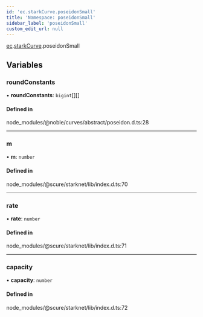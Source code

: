 ```yaml
---
id: 'ec.starkCurve.poseidonSmall'
title: 'Namespace: poseidonSmall'
sidebar_label: 'poseidonSmall'
custom_edit_url: null
---
```


[ec](ec.md).[starkCurve](ec.starkCurve.md).poseidonSmall

## Variables

### roundConstants

• **roundConstants**: `bigint`[][]

#### Defined in

node_modules/@noble/curves/abstract/poseidon.d.ts:28

---

### m

• **m**: `number`

#### Defined in

node_modules/@scure/starknet/lib/index.d.ts:70

---

### rate

• **rate**: `number`

#### Defined in

node_modules/@scure/starknet/lib/index.d.ts:71

---

### capacity

• **capacity**: `number`

#### Defined in

node_modules/@scure/starknet/lib/index.d.ts:72
